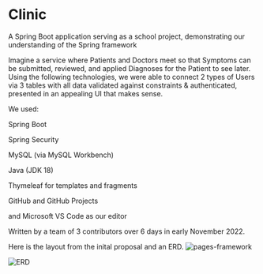 # Clinic
A Spring Boot application serving as a school project, demonstrating our understanding of the Spring framework


Imagine a service where Patients and Doctors meet so that Symptoms can be submitted, reviewed, and applied Diagnoses for the Patient to see later.
Using the following technologies, we were able to connect 2 types of Users via 3 tables with all data validated against constraints & authenticated, presented in an appealing UI that makes sense.

We used:

Spring Boot

Spring Security

MySQL (via MySQL Workbench)

Java (JDK 18)

Thymeleaf for templates and fragments

GitHub and GitHub Projects

and Microsoft VS Code as our editor


Written by a team of 3 contributors over 6 days in early November 2022.

Here is the layout from the inital proposal and an ERD.
![pages-framework](https://user-images.githubusercontent.com/86622794/200407416-2df42ed0-1673-4203-a2bd-3ec8fed151a9.png)

![ERD](https://user-images.githubusercontent.com/86622794/200407718-15101e9a-a36c-4748-ab38-2e5fc6bc72e6.png)
